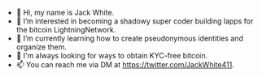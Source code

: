 - 👋 Hi, my name is Jack White.
- 👀 I’m interested in becoming a shadowy super coder building lapps for the bitcoin LightningNetwork.
- 🌱 I’m currently learning how to create pseudonymous identities and organize them.
- 💞️ I'm always looking for ways to obtain KYC-free bitcoin.
- 📫 You can reach me via DM at https://twitter.com/JackWhite411.
